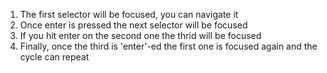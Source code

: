 1. The first selector will be focused, you can navigate it
2. Once enter is pressed the next selector will be focused 
3. If you hit enter on the second one the thrid will be focused
4. Finally, once the third is 'enter'-ed the first one is focused again and the cycle can repeat